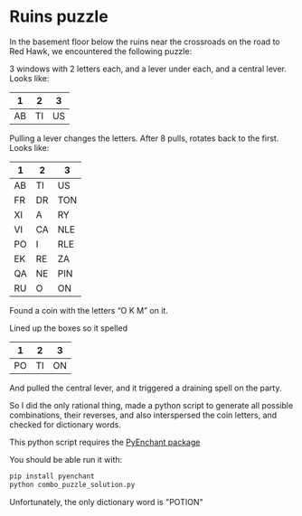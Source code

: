 # Ruins puzzle

In the basement floor below the ruins near the crossroads on the road to Red Hawk, we encountered the following puzzle:

3 windows with 2 letters each, and a lever under each, and a central lever. Looks like:


| 1  | 2  | 3   |
|----|----|-----|
| AB | TI | US  |


Pulling a lever changes the letters. After 8 pulls, rotates back to the first. Looks like:


| 1  | 2  | 3   |
|----|----|-----|
| AB | TI | US  |
| FR | DR | TON |
| XI | A  | RY  |
| VI | CA | NLE |
| PO | I  | RLE |
| EK | RE | ZA  |
| QA | NE | PIN |
| RU | O  | ON  |

Found a coin with the letters “O K M” on it.

Lined up the boxes so it spelled

| 1  | 2  | 3   |
|----|----|-----|
| PO | TI | ON |


And pulled the central lever, and it triggered a draining spell on the party.

So I did the only rational thing, made a python script to generate all possible combinations, their reverses, and also interspersed the coin letters, and checked for dictionary words.

This python script requires the [PyEnchant package](https://pypi.org/project/pyenchant/)

You should be able run it with:

```bash
pip install pyenchant
python combo_puzzle_solution.py
```

Unfortunately, the only dictionary word is "POTION"
